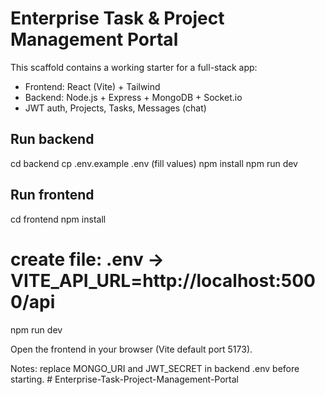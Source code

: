 # Enterprise Task & Project Management Portal

This scaffold contains a working starter for a full-stack app:
- Frontend: React (Vite) + Tailwind
- Backend: Node.js + Express + MongoDB + Socket.io
- JWT auth, Projects, Tasks, Messages (chat)

## Run backend
cd backend
cp .env.example .env (fill values)
npm install
npm run dev

## Run frontend
cd frontend
npm install
# create file: .env -> VITE_API_URL=http://localhost:5000/api
npm run dev

Open the frontend in your browser (Vite default port 5173).

Notes: replace MONGO_URI and JWT_SECRET in backend .env before starting.
#   E n t e r p r i s e - T a s k - P r o j e c t - M a n a g e m e n t - P o r t a l  
 
